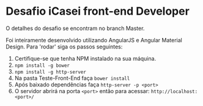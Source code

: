 # Desafio iCasei front-end Developer

O detalhes do desafio se encontram no branch Master.

Foi inteiramente desenvolvido utilizando AngularJS e Angular Material Design. Para 'rodar' siga os passos seguintes:

1. Certifique-se que tenha NPM instalado na sua máquina.
2. `npm install -g bower`
3. `npm install -g http-server`
4. Na pasta Teste-Front-End faça `bower install`
5. Após baixado dependências faça `http-server -p <port>`
6. O servidor abrirá na porta `<port>` então para acessar: `http://localhost:<port>/`